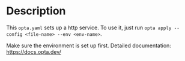 # Description

This `opta.yaml` sets up a http service. To use it, just run `opta apply --config <file-name> --env <env-name>`.

Make sure the environment is set up first.
Detailed documentation: https://docs.opta.dev/
